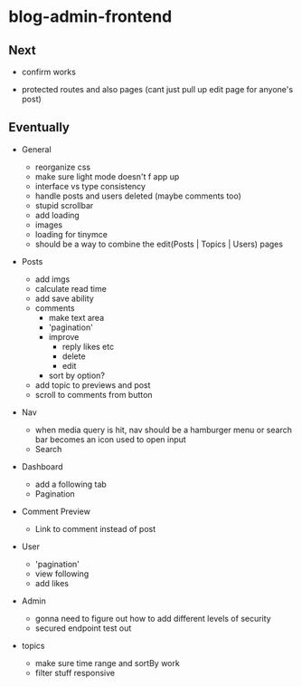# blog-admin-frontend

## Next

- confirm works

- protected routes and also pages (cant just pull up edit page for anyone's post)

## Eventually

- General

  - reorganize css
  - make sure light mode doesn't f app up
  - interface vs type consistency
  - handle posts and users deleted (maybe comments too)
  - stupid scrollbar
  - add loading
  - images
  - loading for tinymce
  - should be a way to combine the edit(Posts | Topics | Users) pages

- Posts

  - add imgs
  - calculate read time
  - add save ability
  - comments
    - make text area
    - 'pagination'
    - improve
      - reply likes etc
      - delete
      - edit
    - sort by option?
  - add topic to previews and post
  - scroll to comments from button

- Nav

  - when media query is hit, nav should be a hamburger menu or search bar becomes an icon used to open input
  - Search

- Dashboard

  - add a following tab
  - Pagination

- Comment Preview

  - Link to comment instead of post

- User

  - 'pagination'
  - view following
  - add likes

- Admin

  - gonna need to figure out how to add different levels of security
  - secured endpoint test out

- topics
  - make sure time range and sortBy work
  - filter stuff responsive
